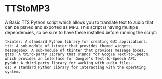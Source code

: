 # TTStoMP3

A Basic TTS Python script which allows you to translate text to audio that can be played and exported as MP3. This script is having multiple dependencies, so be sure to have these installed before running the script:

    tkinter: A standard Python library for creating GUI applications.
    ttk: A sub-module of tkinter that provides themed widgets.
    messagebox: A sub-module of tkinter that provides message boxes.
    gtts: A third-party library that stands for Google Text-to-Speech, which provides an interface for Google's Text-to-Speech API.
    pydub: A third-party library for working with audio files.
    os: A standard Python library for interacting with the operating system.
